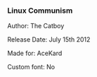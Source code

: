 ### Linux Communism

Author: The Catboy

Release Date: July 15th 2012

Made for: AceKard

Custom font: No
